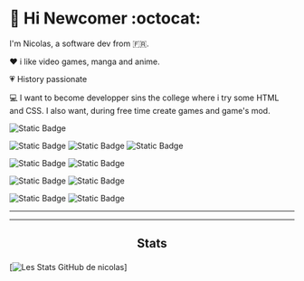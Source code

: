 # :wave: Hi Newcomer :octocat:

I'm Nicolas, a software dev from :fr:.

:heart: i like video games, manga and anime.

:heartpulse: History passionate

:computer: I want to become developper sins the college where i try some HTML and CSS. I also want, during free time create games and game's mod.

![Static Badge](https://img.shields.io/badge/VisualStudioCode-blue?style=flat&logo=VisualStudioCode&logoColor=blue&labelColor=grey) 

![Static Badge](https://img.shields.io/badge/GitHub-black?style=flat&logo=GitHub&logoColor=black&labelColor=grey)
![Static Badge](https://img.shields.io/badge/Git-orange?style=flat&logo=Git&logoColor=orange&labelColor=grey)
![Static Badge](https://img.shields.io/badge/LazyGit-lightblue?labelColor=yellow)




![Static Badge](https://img.shields.io/badge/CSS3-blue?style=flat&logo=CSS3&logoColor=blue&labelColor=grey)
![Static Badge](https://img.shields.io/badge/HTML5-orange?style=flat&logo=HTML5&logoColor=orange&labelColor=grey)

![Static Badge](https://img.shields.io/badge/C%2B%2B-blue?style=flat&logo=C%2B%2B&logoColor=white&labelColor=blue)
![Static Badge](https://img.shields.io/badge/Python-yellow?style=flat&logo=Python&logoColor=orange-blue&labelColor=yellow)

![Static Badge](https://img.shields.io/badge/MySQL-blue?style=flat&logo=MySQL&logoColor=orange&labelColor=blue)
![Static Badge](https://img.shields.io/badge/MariaDB-orange?style=flat&logo=MariaDB&logoColor=blue&labelColor=orange)

----------------------------------------------------------------------------
---------------------------------------------------------------------------
## <p align="center">Stats</p>

[![Les Stats GitHub de nicolas](https://github-readme-stats.vercel.app/api?username=Nicolas-Puchois&show_icons=true&theme=tokyonight)]